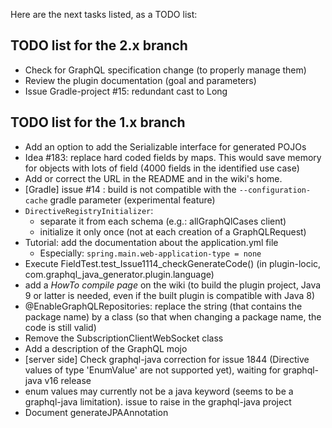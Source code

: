 Here are the next tasks listed, as a TODO list:

## TODO list for the 2.x branch
* Check for GraphQL specification change (to properly manage them)
* Review the plugin documentation (goal and parameters)
* Issue Gradle-project #15: redundant cast to Long


## TODO list for the 1.x branch
* Add an option to add the Serializable interface for generated POJOs
* Idea #183: replace hard coded fields by maps. This would save memory for objects with lots of field (4000 fields in the identified use case)
* Add or correct the URL in the README and in the wiki's home.
* [Gradle] issue #14 : build is not compatible with the `--configuration-cache` gradle parameter (experimental feature)
* `DirectiveRegistryInitializer`:
    * separate it from each schema (e.g.: allGraphQlCases client)
    * initialize it only once (not at each creation of a GraphQLRequest)
* Tutorial: add the documentation about the application.yml file
    * Especially: `spring.main.web-application-type = none`
* Execute FieldTest.test_Issue1114_checkGenerateCode() (in plugin-locic, com.graphql_java_generator.plugin.language)
* add a _HowTo compile page_ on the wiki (to build the plugin project, Java 9 or latter is needed, even if the built plugin is compatible with Java 8)
* @EnableGraphQLRepositories: replace the string (that contains the package name) by a class (so that when changing a package name, the code is still valid)
* Remove the SubscriptionClientWebSocket class
* Add a description of the GraphQL mojo
* [server side] Check graphql-java correction for issue 1844 (Directive values of type 'EnumValue' are not supported yet), waiting for graphql-java v16 release
* enum values may currently not be a java keyword (seems to be a graphql-java limitation). issue to raise in the graphql-java project
* Document generateJPAAnnotation 

